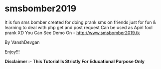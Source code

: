 # smsbomber2019
It is fun sms bomber created for doing prank sms on friends just for fun &amp; learning to deal with  php get and post request 
Can be used as Apirl fool prank XD
You Can See Demo On - http://www.smsbomber2019.tk
<br>

By VanshDevgan

Enjoy!!!

<b>Disclaimer :- This Tutorial Is Strictly For Educational Purpose Only </b>

